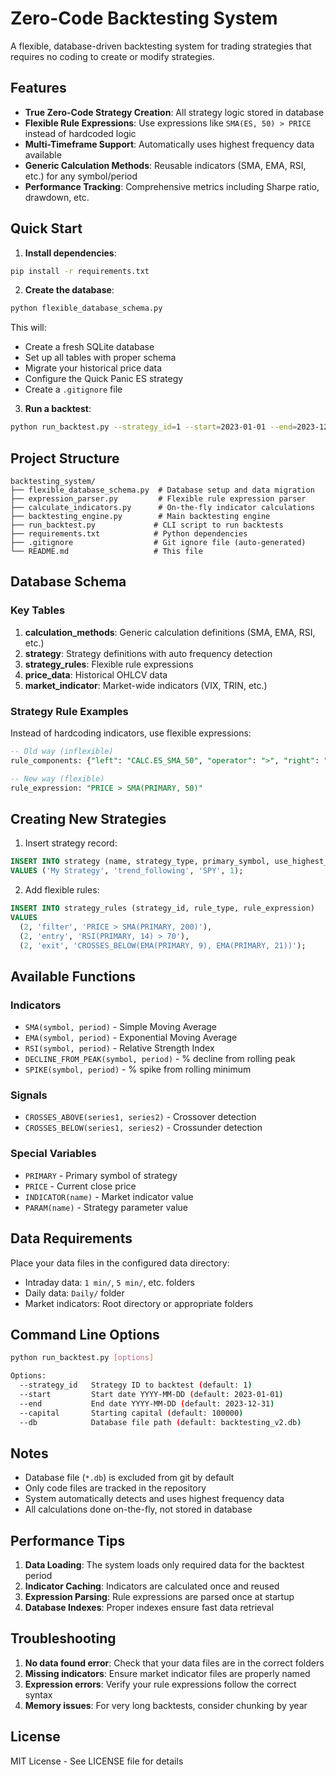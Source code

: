 # Zero-Code Backtesting System

A flexible, database-driven backtesting system for trading strategies that requires no coding to create or modify strategies.

## Features

- **True Zero-Code Strategy Creation**: All strategy logic stored in database
- **Flexible Rule Expressions**: Use expressions like `SMA(ES, 50) > PRICE` instead of hardcoded logic
- **Multi-Timeframe Support**: Automatically uses highest frequency data available
- **Generic Calculation Methods**: Reusable indicators (SMA, EMA, RSI, etc.) for any symbol/period
- **Performance Tracking**: Comprehensive metrics including Sharpe ratio, drawdown, etc.

## Quick Start

1. **Install dependencies**:
```bash
pip install -r requirements.txt
```

2. **Create the database**:
```bash
python flexible_database_schema.py
```

This will:
- Create a fresh SQLite database
- Set up all tables with proper schema
- Migrate your historical price data
- Configure the Quick Panic ES strategy
- Create a `.gitignore` file

3. **Run a backtest**:
```bash
python run_backtest.py --strategy_id=1 --start=2023-01-01 --end=2023-12-31
```

## Project Structure

```
backtesting_system/
├── flexible_database_schema.py  # Database setup and data migration
├── expression_parser.py         # Flexible rule expression parser
├── calculate_indicators.py      # On-the-fly indicator calculations
├── backtesting_engine.py        # Main backtesting engine
├── run_backtest.py             # CLI script to run backtests
├── requirements.txt            # Python dependencies
├── .gitignore                  # Git ignore file (auto-generated)
└── README.md                   # This file
```

## Database Schema

### Key Tables

1. **calculation_methods**: Generic calculation definitions (SMA, EMA, RSI, etc.)
2. **strategy**: Strategy definitions with auto frequency detection
3. **strategy_rules**: Flexible rule expressions
4. **price_data**: Historical OHLCV data
5. **market_indicator**: Market-wide indicators (VIX, TRIN, etc.)

### Strategy Rule Examples

Instead of hardcoding indicators, use flexible expressions:

```sql
-- Old way (inflexible)
rule_components: {"left": "CALC.ES_SMA_50", "operator": ">", "right": "PRICE.ES.CLOSE"}

-- New way (flexible)
rule_expression: "PRICE > SMA(PRIMARY, 50)"
```

## Creating New Strategies

1. Insert strategy record:
```sql
INSERT INTO strategy (name, strategy_type, primary_symbol, use_highest_frequency)
VALUES ('My Strategy', 'trend_following', 'SPY', 1);
```

2. Add flexible rules:
```sql
INSERT INTO strategy_rules (strategy_id, rule_type, rule_expression)
VALUES 
  (2, 'filter', 'PRICE > SMA(PRIMARY, 200)'),
  (2, 'entry', 'RSI(PRIMARY, 14) > 70'),
  (2, 'exit', 'CROSSES_BELOW(EMA(PRIMARY, 9), EMA(PRIMARY, 21))');
```

## Available Functions

### Indicators
- `SMA(symbol, period)` - Simple Moving Average
- `EMA(symbol, period)` - Exponential Moving Average  
- `RSI(symbol, period)` - Relative Strength Index
- `DECLINE_FROM_PEAK(symbol, period)` - % decline from rolling peak
- `SPIKE(symbol, period)` - % spike from rolling minimum

### Signals
- `CROSSES_ABOVE(series1, series2)` - Crossover detection
- `CROSSES_BELOW(series1, series2)` - Crossunder detection

### Special Variables
- `PRIMARY` - Primary symbol of strategy
- `PRICE` - Current close price
- `INDICATOR(name)` - Market indicator value
- `PARAM(name)` - Strategy parameter value

## Data Requirements

Place your data files in the configured data directory:
- Intraday data: `1 min/`, `5 min/`, etc. folders
- Daily data: `Daily/` folder
- Market indicators: Root directory or appropriate folders

## Command Line Options

```bash
python run_backtest.py [options]

Options:
  --strategy_id   Strategy ID to backtest (default: 1)
  --start         Start date YYYY-MM-DD (default: 2023-01-01)
  --end           End date YYYY-MM-DD (default: 2023-12-31)
  --capital       Starting capital (default: 100000)
  --db            Database file path (default: backtesting_v2.db)
```

## Notes

- Database file (`*.db`) is excluded from git by default
- Only code files are tracked in the repository
- System automatically detects and uses highest frequency data
- All calculations done on-the-fly, not stored in database

## Performance Tips

1. **Data Loading**: The system loads only required data for the backtest period
2. **Indicator Caching**: Indicators are calculated once and reused
3. **Expression Parsing**: Rule expressions are parsed once at startup
4. **Database Indexes**: Proper indexes ensure fast data retrieval

## Troubleshooting

1. **No data found error**: Check that your data files are in the correct folders
2. **Missing indicators**: Ensure market indicator files are properly named
3. **Expression errors**: Verify your rule expressions follow the correct syntax
4. **Memory issues**: For very long backtests, consider chunking by year

## License

MIT License - See LICENSE file for details
